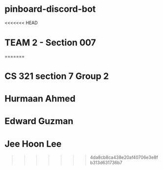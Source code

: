 # pinboard-discord-bot
<<<<<<< HEAD

# TEAM 2 - Section 007
=======
# CS 321 section 7 Group 2
# Hurmaan Ahmed
# Edward Guzman
# Jee Hoon Lee
>>>>>>> 4da8cb8ca438e20af40706e3e8fb313d631736b7

